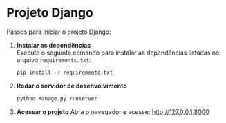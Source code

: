 # Projeto Django

Passos para iniciar o projeto Django:

1. **Instalar as dependências**  
   Execute o seguinte comando para instalar as dependências listadas no arquivo `requirements.txt`:

   ```bash
   pip install -r requirements.txt


2. **Rodar o servidor de desenvolvimento**
    ```bash
    python manage.py runserver

3. **Acessar o projeto**
    Abra o navegador e acesse: http://127.0.0.1:8000
